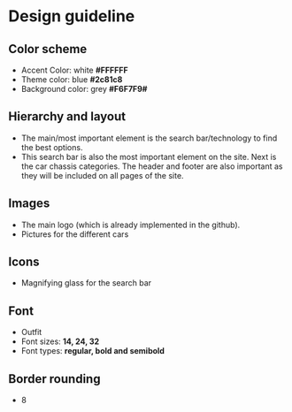 # Design guideline 

## Color scheme 
-  Accent Color: white **#FFFFFF**
-  Theme color: blue **#2c81c8**
-  Background color: grey **#F6F7F9#**

## Hierarchy and layout 
- The main/most important element is the search bar/technology to find the best options. 
- This search bar is also the most important element on the site. Next is the car chassis categories. The header and footer are also important as they will be included on all pages of the site.   

## Images 
- The main logo (which is already implemented in the github).  
- Pictures for the different cars 

## Icons 
- Magnifying glass for the search bar 

## Font  
- Outfit  
- Font sizes: **14, 24, 32**
- Font types: **regular, bold and semibold**

## Border rounding 
- 8  
 
